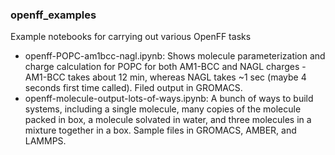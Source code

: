 ### openff_examples

Example notebooks for carrying out various OpenFF tasks

- openff-POPC-am1bcc-nagl.ipynb: Shows molecule parameterization and charge calculation for POPC for both AM1-BCC and NAGL charges - AM1-BCC takes about 12 min, whereas NAGL takes ~1 sec (maybe 4 seconds first time called). Filed output in GROMACS. 
-  openff-molecule-output-lots-of-ways.ipynb: A bunch of ways to build systems, including a single molecule, many copies of the molecule packed in box, a molecule solvated in water, and three molecules in a mixture together in a box.  Sample files in GROMACS, AMBER, and LAMMPS.

